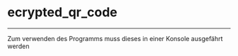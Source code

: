 # ecrypted_qr_code

---

Zum verwenden des Programms muss dieses in einer Konsole 
ausgefährt werden
